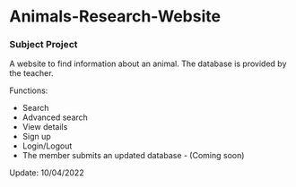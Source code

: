 # Animals-Research-Website
<h3>Subject Project</h3>
<p>A website to find information about an animal. The database is provided by the teacher.</p>
<p>Functions:</p>
<ul>
<li>Search</li>
<li>Advanced search</li>
<li>View details</li>
<li>Sign up</li>
<li>Login/Logout</li>
<li>The member submits an updated database - (Coming soon)</li>
</ul>
<p>Update: 10/04/2022</p>